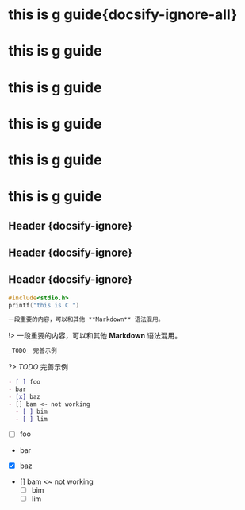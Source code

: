 # this is g guide{docsify-ignore-all}
# this is g guide
# this is g guide
# this is g guide
# this is g guide
# this is g guide

## Header {docsify-ignore}
## Header {docsify-ignore}
## Header {docsify-ignore}
```c
#include<stdio.h>
printf("this is C ")
```

```markdown
一段重要的内容，可以和其他 **Markdown** 语法混用。
```
!> 一段重要的内容，可以和其他 **Markdown** 语法混用。
```markdown
_TODO_ 完善示例
```
?> _TODO_ 完善示例
```md
- [ ] foo
- bar
- [x] baz
- [] bam <~ not working
  - [ ] bim
  - [ ] lim
```
- [ ] foo
- bar
- [x] baz
- [] bam <~ not working
  - [ ] bim
  - [ ] lim